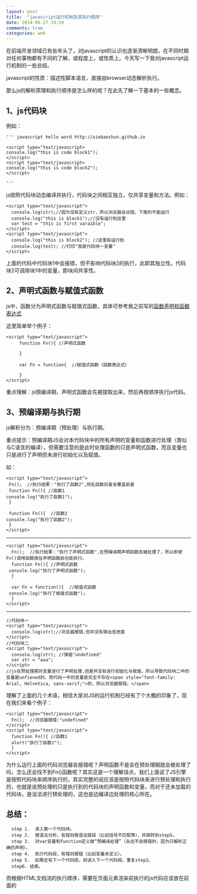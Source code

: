 ```yaml
---
layout: post
title:  "javascript运行机制及其执行顺序"
date: 2014-06-27 19:59
comments: true
categories: web
---
```


在前端开发领域已有些年头了，对javascript的认识也逐渐清晰明朗，在不同时期对任何事物都有不同的了解，或程度上，或性质上。今天写一下我对javascript运行机制的一些总结。

javascript的性质：描述性脚本语言，直接由browser动态解析执行。

那么js的解析原理和执行顺序是怎么样的呢？在此先了解一下基本的一些概念。

<!--more-->

## 1、js代码块 ##
例如：

    ''' javascript hello word http://xiebaochun.github.io

    <script type="text/javascript>
    console.log("this is code block1");
    </script>
    <script type="text/javascript>
    console.log("this is code block2");
    </script>

    '''

js按照代码块动态编译并执行，代码块之间相互独立，仅共享变量和方法。例如：

    <script type="text/javascript">  
      console.log(str);//因为没有定义str，所以浏览器会出错，下面的不能运行  
      console.log("this is block1");//没有运行到这里  
      var test = "this is first varaible";  
    </script>  
    <script type="text/javascript">  
      console.log("this is block2"); //这里有运行到  
      console.log(test); //打印"我是代码块一变量"  
    </script> 

上面的代码中代码块1中会报错，但不影响代码块2的执行，此即其独立性。代码块2可调用块1中的变量，即块间共享性。

## 2、声明式函数与赋值式函数 ##
js中，函数分为声明式函数与赋值式函数，具体可参考我之前写的[函数声明和函数表达式](http://xiebaochun.github.io/public/blog/2013/10/09/function-declarations-vs-function-expressions/)

这里简单举个例子：

    <script type="text/javascript">  
	     function Fn(){ //声明式函数  
	      
	     }  
	      
	     var Fn = function{  //赋值式函数（函数表达式）
	      
	     }  
    </script> 

重点理解：js预编译期，声明式函数会先被提取出来，然后再按顺序执行js代码。

## 3、预编译期与执行期 ##
js解析分为：预编译期（预处理）与执行期。

重点提示：预编译期JS会对本代码块中的所有声明的变量和函数进行处理（类似与C语言的编译），但需要注意的是此时处理函数的只是声明式函数，而且变量也只是进行了声明但未进行初始化以及赋值。

如：

    <script type="text/javascript">  
     Fn();  //执行结果："执行了函数2",同名函数后者会覆盖前者  
     function Fn(){ //函数1  
    console.log("执行了函数1");  
     }  
      
     function Fn(){  //函数2  
    console.log("执行了函数2");  
     }  
    </script>

-------------------------------------------------------

    <script type="text/javascript">  
      Fn();  //执行结果："执行了声明式函数",在预编译期声明函数及被处理了，所以即使Fn()调用函数放在声明函数前也能执行。  
      function Fn(){ //声明式函数  
     console.log("执行了声明式函数");  
      }  
      
      var Fn = function(){  //赋值式函数  
     console.log("执行了赋值式函数");  
      }  
    </script> 

-------------------------------------------------------

    //代码块一  
    <script type="text/javascript">  
      console.log(str);//浏览器报错,但并没有弹出信息窗  
    </script>  
    //代码块二  
    <script type="text/javascript">  
      console.log(str); //弹窗"undefined"  
      var str = "aaa";  
    </script>  
    //js在预处理期对变量进行了声明处理,但是并没有进行初始化与赋值，所以导致代码块二中的变量是unfiened的，而代码一中的变量是完全不存在<span style="font-family: Arial, Helvetica, sans-serif;">的，所以浏览器报错。</span> 

 理解了上面的几个术语，相信大家对JS的运行机制已经有了个大概的印象了，现在我们来看个例子：

    <script type="text/javascript">  
      Fn();  //浏览器报错:"undefined"  
    </script>  
    <script type="text/javascript">  
      function Fn(){ //函数1  
      alert("执行了函数1");  
      }  
    </script>

为什么运行上面的代码浏览器会报错呢？声明函数不是会在预处理期就会被处理了吗，怎么还会找不到Fn()函数呢？其实这是一个理解误点，我们上面说了JS引擎是按照代码块来顺序执行的，其实完整的说应该是按照代码块来进行预处理和执行的，也就是说预处理的只是执行到的代码块的声明函数和变量，而对于还未加载的代码块，是没法进行预处理的，这也是边编译边处理的核心所在。

## 总结： ##

      step 1.  读入第一个代码块。
      step 2.  做语法分析，有错则报语法错误（比如括号不匹配等），并跳转到step5。
      step 3.  对var变量和function定义做“预编译处理”（永远不会报错的，因为只解析正确的声明）。
      step 4.  执行代码段，有错则报错（比如变量未定义）。
      step 5.  如果还有下一个代码段，则读入下一个代码段，重复step2。
      step6. 结束。


 而根据HTML文档流的执行顺序，需要在页面元素渲染前执行的js代码应该放在<body>前面的<script>代码块中，而需要在页面元素加载完后的js放在</body>元素后面，body标签的onload事件是在最后执行的。

    <script type="text/javascript">  
    alert("first");  
    function Fn(){  
    alert("third");  
    }  
    </script>  
    <body onload="Fn()">  
      
    </body>  
    <script type="text/javascript">  
    alert("second");  
    </script>  


如果有什么问题可在留言板中留言，我会第一时间回答。

下面是测试数学公式：

$$
\begin{align*}
  & \phi(x,y) = \phi \left(\sum_{i=1}^n x_ie_i, \sum_{j=1}^n y_je_j \right)
  = \sum_{i=1}^n \sum_{j=1}^n x_i y_j \phi(e_i, e_j) = \\
  & (x_1, \ldots, x_n) \left( \begin{array}{ccc}
      \phi(e_1, e_1) & \cdots & \phi(e_1, e_n) \\
      \vdots & \ddots & \vdots \\
      \phi(e_n, e_1) & \cdots & \phi(e_n, e_n)
    \end{array} \right)
  \left( \begin{array}{c}
      y_1 \\
      \vdots \\
      y_n
    \end{array} \right)
\end{align*}
$$